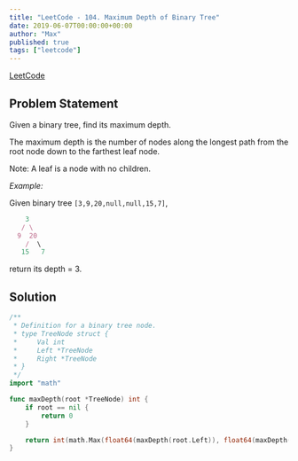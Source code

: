 ```yaml
---
title: "LeetCode - 104. Maximum Depth of Binary Tree"
date: 2019-06-07T00:00:00+00:00
author: "Max"
published: true
tags: ["leetcode"]
---
```


[LeetCode](https://leetcode.com/problems/maximum-depth-of-binary-tree/)

## Problem Statement

Given a binary tree, find its maximum depth.

The maximum depth is the number of nodes along the longest path from the root node down to the farthest leaf node.

Note: A leaf is a node with no children.

*Example:*

Given binary tree `[3,9,20,null,null,15,7]`,

```js
    3
   / \
  9  20
    /  \
   15   7
```

return its depth = 3.

## Solution

```go
/**
 * Definition for a binary tree node.
 * type TreeNode struct {
 *     Val int
 *     Left *TreeNode
 *     Right *TreeNode
 * }
 */
import "math"

func maxDepth(root *TreeNode) int {
	if root == nil {
		return 0
	}

	return int(math.Max(float64(maxDepth(root.Left)), float64(maxDepth(root.Right))) + 1)
}
```
